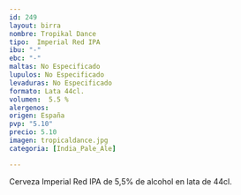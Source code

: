 ```yaml
---
id: 249
layout: birra
nombre: Tropikal Dance
tipo:  Imperial Red IPA
ibu: "-"
ebc: "-"
maltas: No Especificado
lupulos: No Especificado
levaduras: No Especificado
formato: Lata 44cl.
volumen:  5.5 %
alergenos: 
origen: España
pvp: "5.10"
precio: 5.10
imagen: tropicaldance.jpg
categoria: [India_Pale_Ale]

---
```

Cerveza Imperial Red IPA de 5,5% de alcohol en lata de 44cl.
